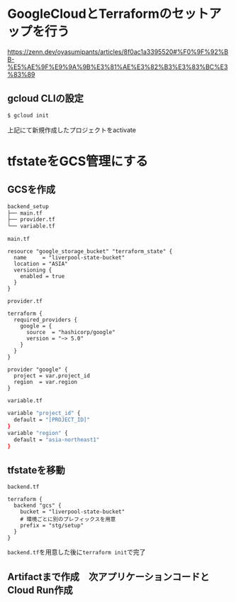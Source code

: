 # GoogleCloudとTerraformのセットアップを行う

https://zenn.dev/oyasumipants/articles/8f0ac1a3395520#%F0%9F%92%BB-%E5%AE%9F%E9%9A%9B%E3%81%AE%E3%82%B3%E3%83%BC%E3%83%89

## gcloud CLIの設定
```bash
$ gcloud init
```
上記にて新規作成したプロジェクトをactivate

# tfstateをGCS管理にする

## GCSを作成

```bash
backend_setup
├── main.tf
├── provider.tf
└── variable.tf
```

`main.tf`
```hcl
resource "google_storage_bucket" "terraform_state" {
  name     = "liverpool-state-bucket"
  location = "ASIA"
  versioning {
    enabled = true
  }
}
```

`provider.tf`
```hcl
terraform {
  required_providers {
    google = {
      source  = "hashicorp/google"
      version = "~> 5.0"
    }
  }
}

provider "google" {
  project = var.project_id
  region  = var.region
}
```

`variable.tf`
```bash
variable "project_id" {
  default = "[PROJECT_ID]"
}
variable "region" {
  default = "asia-northeast1"
}
```

## tfstateを移動

`backend.tf`
```
terraform {
  backend "gcs" {
    bucket = "liverpool-state-bucket"
    # 環境ごとに別のプレフィックスを用意
    prefix = "stg/setup"
  }
}
```

`backend.tf`を用意した後に`terraform init`で完了

## Artifactまで作成　次アプリケーションコードとCloud Run作成

